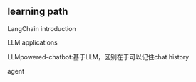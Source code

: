## learning path
LangChain introduction

LLM applications

LLMpowered-chatbot:基于LLM，区别在于可以记住chat history



agent



